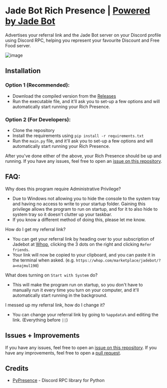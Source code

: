 # Jade Bot Rich Presence | [Powered by Jade Bot](https://discord.gg/jadebot)

Advertises your referral link and the Jade Bot server on your Discord profile using Discord RPC, helping you represent your favourite Discount and Free Food server.

![image](https://media.discordapp.net/attachments/918997350238797855/1188875783133995099/image.png?ex=659c1dda&is=6589a8da&hm=9e2f6fa31159f5fe38c2198ba2f143692a5df53cbd7e9c37ddcb0fbb480bf553&=&format=webp&quality=lossless&width=214&height=341)

## Installation

### Option 1 (Recommended):

-   Download the compiled version from the [Releases](https://github.com/Najmul190/Jade-Bot-Status/releases/tag/v1.0.0)
-   Run the executable file, and it'll ask you to set-up a few options and will automatically start running your Rich Presence.

### Option 2 (For Developers):

-   Clone the repository
-   Install the requirements using `pip install -r requirements.txt`
-   Run the `main.py` file, and it'll ask you to set-up a few options and will automatically start running your Rich Presence.

After you've done either of the above, your Rich Presence should be up and running. If you have any issues, feel free to open an [issue on this repository](https://github.com/Najmul190/Jade-Bot-Status/issues).

## FAQ:

Why does this program require Administrative Privilege?

- Due to Windows not allowing you to hide the console to the system tray and having no access to write to your startup folder. Gaining this privilege allows the program to run on startup, and for it to also hide to system tray so it doesn't clutter up your taskbar.
- If you know a different method of doing this, please let me know.

How do I get my referral link?

-   You can get your referral link by heading over to your subscription of Jadebot at [Whop](https://whop.com/orders/products/), clicking the 3 dots on the right and clicking `Refer friends`.
-   Your link will now be copied to your clipboard, and you can paste it in the terminal when asked. (e.g. `https://whop.com/marketplace/jadebot/?a=najmul190`)

What does turning on `Start with System` do?

-   This will make the program run on startup, so you don't have to manually run it every time you turn on your computer, and it'll automatically start running in the background.

I messed up my referral link, how do I change it?

-   You can change your referral link by going to `%appdata%` and editing the link. (Everything before `||`)

## Issues + Improvements

If you have any issues, feel free to open an [issue on this repository](../../issues).
If you have any improvements, feel free to open a [pull request](../../pulls).

## Credits

-   [PyPresence](https://github.com/qwertyquerty/pypresence/) - Discord RPC library for Python

